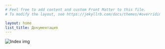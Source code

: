 ```yaml
---
# Feel free to add content and custom Front Matter to this file.
# To modify the layout, see https://jekyllrb.com/docs/themes/#overriding-theme-defaults

layout: home
list_title: Документация
---
```

![Index img](https://jeffreytse.github.io/jekyll-theme-yat/assets/images/banners/home.jpeg)